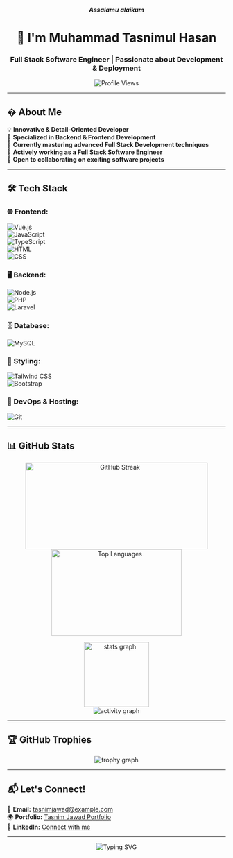 <h5 align="center">Assalamu alaikum</h5>
<h1 align="center">👋 I'm Muhammad Tasnimul Hasan</h1>
<h3 align="center">Full Stack Software Engineer | Passionate about Development & Deployment</h3>

<p align="center">
  <img src="https://komarev.com/ghpvc/?username=tasnim-jawad&label=Profile%20Views&color=ff69b4&style=flat-square" alt="Profile Views" />
</p>

---

## � About Me

💡 **Innovative & Detail-Oriented Developer**  
🎯 **Specialized in Backend & Frontend Development**  
🌱 **Currently mastering advanced Full Stack Development techniques**  
💼 **Actively working as a Full Stack Software Engineer**  
🤝 **Open to collaborating on exciting software projects**

---

## 🛠️ Tech Stack

### **🌐 Frontend:**
![Vue.js](https://img.shields.io/badge/Vue.js-4FC08D?style=for-the-badge&logo=vue.js&logoColor=white)  
![JavaScript](https://img.shields.io/badge/JavaScript-F7DF1E?style=for-the-badge&logo=javascript&logoColor=black)  
![TypeScript](https://img.shields.io/badge/TypeScript-007ACC?style=for-the-badge&logo=typescript&logoColor=white)  
![HTML](https://img.shields.io/badge/HTML-E34F26?style=for-the-badge&logo=html5&logoColor=white)  
![CSS](https://img.shields.io/badge/CSS-1572B6?style=for-the-badge&logo=css3&logoColor=white)

### **🖥️ Backend:**

![Node.js](https://img.shields.io/badge/Node.js-339933?style=for-the-badge&logo=node.js&logoColor=white)   
![PHP](https://img.shields.io/badge/PHP-777BB4?style=for-the-badge&logo=php&logoColor=white)  
![Laravel](https://img.shields.io/badge/Laravel-EA4C89?style=for-the-badge&logo=laravel&logoColor=white)

### **🗄️ Database:**

![MySQL](https://img.shields.io/badge/MySQL-4479A1?style=for-the-badge&logo=mysql&logoColor=white)

### **🎨 Styling:**

![Tailwind CSS](https://img.shields.io/badge/Tailwind_CSS-06B6D4?style=for-the-badge&logo=tailwindcss&logoColor=white)  
![Bootstrap](https://img.shields.io/badge/Bootstrap-563D7C?style=for-the-badge&logo=bootstrap&logoColor=white)

### **🔧 DevOps & Hosting:**
![Git](https://img.shields.io/badge/Git-F05032?style=for-the-badge&logo=git&logoColor=white)

---

## 📊 GitHub Stats

<p align="center">
  <img src="https://streak-stats.demolab.com/?user=tasnim-jawad&cache_seconds=86400" alt="GitHub Streak" width="420" height="200"/>
  <img src="https://github-readme-stats.vercel.app/api/top-langs?username=tasnim-jawad&show_icons=true&locale=en&layout=compact" alt="Top Languages" width="300" height="200" />
</p>

<div align="center">
  <img src="https://github-readme-stats.vercel.app/api?username=tasnim-jawad&hide_title=false&hide_rank=false&show_icons=true&include_all_commits=true&count_private=true&disable_animations=false&theme=vue&locale=en&hide_border=false" height="150" alt="stats graph"  />
</div>

<div align="center">
  <img src="https://github-readme-activity-graph.vercel.app/graph?username=tasnim-jawad&theme=vue&hide_border=false&hide_title=false" alt="activity graph"  />
</div>

---

## 🏆 GitHub Trophies

<div align="center">
  <img src="https://github-profile-trophy.vercel.app/?username=tasnim-jawad&theme=vue&no-frame=false&no-bg=false&margin-w=4" alt="trophy graph"  />
</div>

---

## 📬 Let's Connect!

📧 **Email:** [tasnimjawad@example.com](mailto:tasnimjawad@example.com)  
🌍 **Portfolio:** [Tasnim Jawad Portfolio](https://tasnim-jawad.github.io)  
💼 **LinkedIn:** [Connect with me](https://linkedin.com/in/tasnim-jawad)

---

<p align="center">
  <img src="https://readme-typing-svg.herokuapp.com?font=Fira+Code&size=22&pause=1000&color=00FF00&width=560&lines=Let's+build+something+amazing+together!+🚀;Full+Stack+Developer+from+Bangladesh+🇧🇩;Always+learning+new+technologies+💡" alt="Typing SVG" />
</p>

